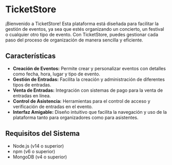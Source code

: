 # TicketStore

¡Bienvenido a TicketStore! Esta plataforma está diseñada para facilitar la gestión de eventos, ya sea que estés organizando un concierto, un festival o cualquier otro tipo de evento. Con TicketStore, puedes gestionar cada paso del proceso de organización de manera sencilla y eficiente.

## Características

- **Creación de Eventos:** Permite crear y personalizar eventos con detalles como fecha, hora, lugar y tipo de evento.
- **Gestión de Entradas:** Facilita la creación y administración de diferentes tipos de entradas.
- **Venta de Entradas:** Integración con sistemas de pago para la venta de entradas en línea.
- **Control de Asistencia:** Herramientas para el control de acceso y verificación de entradas en el evento.
- **Interfaz Amigable:** Diseño intuitivo que facilita la navegación y uso de la plataforma tanto para organizadores como para asistentes.

## Requisitos del Sistema

- Node.js (v14 o superior)
- npm (v6 o superior)
- MongoDB (v4 o superior)
